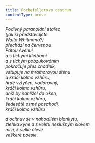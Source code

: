 ```yaml
---
title: Rockefellerovo centrum
contentType: prose
---
```


_Podivný paranoidní stařec  
(jak si představujete  
Walta Whitmana?)  
přechází na červenou  
Pátou Avenui,  
a s tichými kletbami  
a s tichým pobzukováním  
pokračuje přes chodník,  
vstupuje na mramorovou stěnu  
a kráčí kolmo vzhůru,  
hrdě vztyčen, vodorovný,  
kráčí kolmo vzhůru,  
aniž by nahlížel do oken,  
kráčí kolmo vzhůru,  
šedesáté osmé poschodí,  
kráčí kolmo vzhůru_

_a ocitnuv se v nahodilém blankytu,  
zlehka kyne a s velmi neslušným slovem  
mizí, k velké úlevě  
veškeré poesie._
